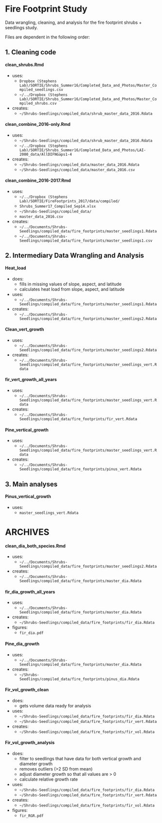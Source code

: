 # Fire Footprint Study

Data wrangling, cleaning, and analysis for the fire footprint shrubs + seedlings study.

Files are dependent in the following order:

## 1.  Cleaning code
#### **clean_shrubs.Rmd**
* uses:
    * `Dropbox (Stephens Lab)/SORTIE/Shrubs_Summer16/Completed_Data_and_Photos/Master_Compiled_seedlings.csv`
    * `~/../Dropbox (Stephens Lab)/SORTIE/Shrubs_Summer16/Completed_Data_and_Photos/Master_Compiled_shrubs.csv`
* creates:
    * `~/Shrubs-Seedlings/compiled_data/shrub_master_data_2016.Rdata`

#### **clean_combine_2016-only.Rmd**
* uses:
    * `~/Shrubs-Seedlings/compiled_data/shrub_master_data_2016.Rdata`
    * `~/../Dropbox (Stephens Lab)/SORTIE/Shrubs_Summer16/Completed_Data_and_Photos/LAI-2000_data/AllDIFNGaps1-4`
* creates:
    * `~/Shrubs-Seedlings/compiled_data/master_data_2016.Rdata`
    * `~/Shrubs-Seedlings/compiled_data/master_data_2016.csv`

#### **clean_combine_2016-2017.Rmd**
* uses:
    * `~/../Dropbox (Stephens Lab)/SORTIE/FireFootprints_2017/data/compiled/`
    * `Shrubs_Summer17_Compiled_Sep14.xlsx`
    * `~/Shrubs-Seedlings/compiled_data/`
    * `master_data_2016.csv`
* creates:
    * `~/../Documents/Shrubs-Seedlings/compiled_data/fire_footprints/master_seedlings1.Rdata`
    * `~/../Documents/Shrubs-Seedlings/compiled_data/fire_footprints/master_seedlings1.csv`

## 2. Intermediary Data Wrangling and Analysis

#### **Heat_load**
* does:
    * fills in missing values of slope, aspect, and latitude
    * calculates heat load from slope, aspect, and latitude
* uses:
    * `~/../Documents/Shrubs-Seedlings/compiled_data/fire_footprints/master_seedlings1.Rdata`
* creates:
    *  `~/../Documents/Shrubs-Seedlings/compiled_data/fire_footprints/master_seedlings2.Rdata`
    
#### **Clean_vert_growth**
* uses:
    * `~/../Documents/Shrubs-Seedlings/compiled_data/fire_footprints/master_seedlings2.Rdata`
* creates:
    * `~/../Documents/Shrubs-Seedlings/compiled_data/fire_footprints/master_seedlings_vert.Rdata`

#### **fir_vert_growth_all_years**
* uses: 
    * `~/../Documents/Shrubs-Seedlings/compiled_data/fire_footprints/master_seedlings_vert.Rdata`
* creates: 
    * `~/../Documents/Shrubs-Seedlings/compiled_data/fire_footprints/fir_vert.Rdata`
    
#### **Pine_vertical_growth**
* uses:
    * `~/../Documents/Shrubs-Seedlings/compiled_data/fire_footprints/master_seedlings_vert.Rdata`
* creates:
    * `~/../Documents/Shrubs-Seedlings/compiled_data/fire_footprints/pinus_vert.Rdata`
    

## 3. Main analyses
#### **Pinus_vertical_growth**
* uses:
    * `master_seedlings_vert.Rdata`


# ARCHIVES

    
#### **clean_dia_both_species.Rmd**
* uses:
    * `~/../Documents/Shrubs-Seedlings/compiled_data/fire_footprints/master_seedlings2.Rdata`
* creates:
    * `~/../Documents/Shrubs-Seedlings/compiled_data/fire_footprints/master_dia.Rdata`

#### **fir_dia_growth_all_years**
* uses: 
    * `~/../Documents/Shrubs-Seedlings/compiled_data/fire_footprints/master_dia.Rdata`
* creates: 
    * `~/Shrubs-Seedlings/compiled_data/fire_footprints/fir_dia.Rdata`
* figures:
    * `fir_dia.pdf`

#### **Pine_dia_growth**
* uses:
    * `~/../Documents/Shrubs-Seedlings/compiled_data/fire_footprints/master_dia.Rdata`
* creates:
    * `~/Shrubs-Seedlings/compiled_data/fire_footprints/pinus_dia.Rdata`

#### **Fir_vol_growth_clean**
* does: 
    * gets volume data ready for analysis
* uses: 
    * `~/Shrubs-Seedlings/compiled_data/fire_footprints/fir_dia.Rdata`
    * `~/Shrubs-Seedlings/compiled_data/fire_footprints/fir_vert.Rdata`
* creates:
    * `~/Shrubs-Seedlings/compiled_data/fire_footprints/fir_vol.Rdata`

#### **Fir_vol_growth_analysis**
* does:
    * filter to seedlings that have data for both vertical growth and diameter growth
    * removes outliers (>2 SD from mean)
    * adjust diameter growth so that all values are > 0 
    * calculate relative growth rate
* uses: 
    * `~/Shrubs-Seedlings/compiled_data/fire_footprints/fir_dia.Rdata`
    * `~/Shrubs-Seedlings/compiled_data/fire_footprints/fir_vert.Rdata`
* creates:
    * `~/Shrubs-Seedlings/compiled_data/fire_footprints/fir_vol.Rdata`
* figures:
    * `fir_RGR.pdf`


        
